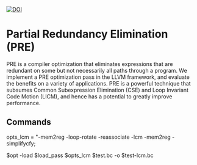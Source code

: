 [![DOI](https://zenodo.org/badge/18170897.svg)](https://zenodo.org/badge/latestdoi/18170897)

Partial Redundancy Elimination (PRE)
====================================

PRE is a compiler optimization that eliminates
expressions that are redundant on some but not necessarily all paths through a
program. We implement a PRE optimization pass in the LLVM framework, and evaluate the benefits 
on a variety of applications. PRE is a powerful technique that subsumes 
Common Subexpression Elimination (CSE) and Loop Invariant Code Motion (LICM), and hence has a potential to 
greatly improve performance.

Commands
-------

opts_lcm = "-mem2reg -loop-rotate -reassociate -lcm  -mem2reg -simplifycfy; 

$opt -load $load_pass  $opts_lcm   $test.bc -o  $test-lcm.bc
